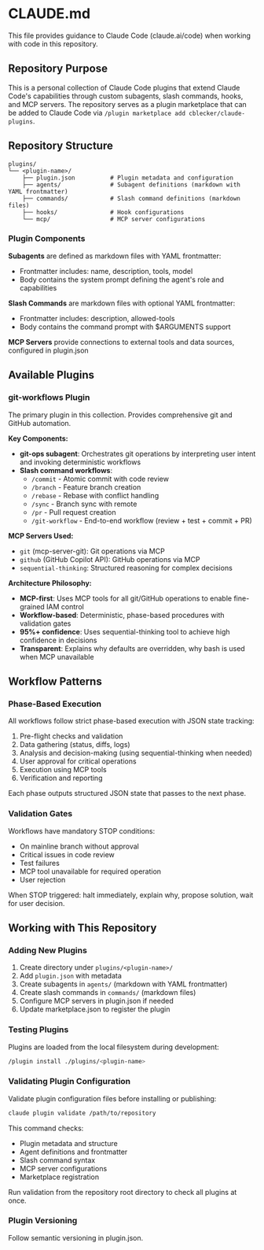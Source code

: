 # CLAUDE.md

This file provides guidance to Claude Code (claude.ai/code) when working with code in this repository.

## Repository Purpose

This is a personal collection of Claude Code plugins that extend Claude Code's capabilities through custom subagents, slash commands, hooks, and MCP servers. The repository serves as a plugin marketplace that can be added to Claude Code via `/plugin marketplace add cblecker/claude-plugins`.

## Repository Structure

```
plugins/
└── <plugin-name>/
    ├── plugin.json          # Plugin metadata and configuration
    ├── agents/              # Subagent definitions (markdown with YAML frontmatter)
    ├── commands/            # Slash command definitions (markdown files)
    ├── hooks/               # Hook configurations
    └── mcp/                 # MCP server configurations
```

### Plugin Components

**Subagents** are defined as markdown files with YAML frontmatter:
- Frontmatter includes: name, description, tools, model
- Body contains the system prompt defining the agent's role and capabilities

**Slash Commands** are markdown files with optional YAML frontmatter:
- Frontmatter includes: description, allowed-tools
- Body contains the command prompt with $ARGUMENTS support

**MCP Servers** provide connections to external tools and data sources, configured in plugin.json

## Available Plugins

### git-workflows Plugin

The primary plugin in this collection. Provides comprehensive git and GitHub automation.

**Key Components:**
- **git-ops subagent**: Orchestrates git operations by interpreting user intent and invoking deterministic workflows
- **Slash command workflows**:
  - `/commit` - Atomic commit with code review
  - `/branch` - Feature branch creation
  - `/rebase` - Rebase with conflict handling
  - `/sync` - Branch sync with remote
  - `/pr` - Pull request creation
  - `/git-workflow` - End-to-end workflow (review + test + commit + PR)

**MCP Servers Used:**
- `git` (mcp-server-git): Git operations via MCP
- `github` (GitHub Copilot API): GitHub operations via MCP
- `sequential-thinking`: Structured reasoning for complex decisions

**Architecture Philosophy:**
- **MCP-first**: Uses MCP tools for all git/GitHub operations to enable fine-grained IAM control
- **Workflow-based**: Deterministic, phase-based procedures with validation gates
- **95%+ confidence**: Uses sequential-thinking tool to achieve high confidence in decisions
- **Transparent**: Explains why defaults are overridden, why bash is used when MCP unavailable

## Workflow Patterns

### Phase-Based Execution

All workflows follow strict phase-based execution with JSON state tracking:

1. Pre-flight checks and validation
2. Data gathering (status, diffs, logs)
3. Analysis and decision-making (using sequential-thinking when needed)
4. User approval for critical operations
5. Execution using MCP tools
6. Verification and reporting

Each phase outputs structured JSON state that passes to the next phase.

### Validation Gates

Workflows have mandatory STOP conditions:
- On mainline branch without approval
- Critical issues in code review
- Test failures
- MCP tool unavailable for required operation
- User rejection

When STOP triggered: halt immediately, explain why, propose solution, wait for user decision.

## Working with This Repository

### Adding New Plugins

1. Create directory under `plugins/<plugin-name>/`
2. Add `plugin.json` with metadata
3. Create subagents in `agents/` (markdown with YAML frontmatter)
4. Create slash commands in `commands/` (markdown files)
5. Configure MCP servers in plugin.json if needed
6. Update marketplace.json to register the plugin

### Testing Plugins

Plugins are loaded from the local filesystem during development:
```bash
/plugin install ./plugins/<plugin-name>
```

### Validating Plugin Configuration

Validate plugin configuration files before installing or publishing:
```bash
claude plugin validate /path/to/repository
```

This command checks:
- Plugin metadata and structure
- Agent definitions and frontmatter
- Slash command syntax
- MCP server configurations
- Marketplace registration

Run validation from the repository root directory to check all plugins at once.

### Plugin Versioning

Follow semantic versioning in plugin.json.
